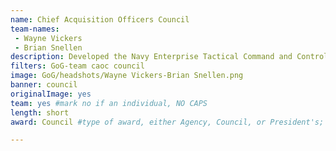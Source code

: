 ```yaml
---
name: Chief Acquisition Officers Council
team-names: 
 - Wayne Vickers
 - Brian Snellen
description: Developed the Navy Enterprise Tactical Command and Control Program (NETC2), which provides deployable capabilities for the Navy. As a result, the team achieved the highest mission readiness with 6 training refresher courses for 43 sailors and new NETC2 capabilities training for approximately 65 sailors.
filters: GoG-team caoc council
image: GoG/headshots/Wayne Vickers-Brian Snellen.png
banner: council
originalImage: yes
team: yes #mark no if an individual, NO CAPS 
length: short
award: Council #type of award, either Agency, Council, or President's; this is case sensitive so make sure to match the options listed exactly. This section generates the format of the card

---
```


